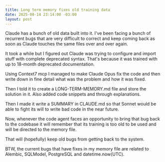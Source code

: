 ```yaml
---
title: Long term memory fixes old training data
date: 2025-08-14 23:14:00 -03:00
layout: post
---
```




Claude has a bunch of old data built into it. I've been facing a bunch of recurrent bugs that are very difficult to correct and keep coming back as soon as Claude touches the same files over and over again.

It took a while but I figured out Claude was trying to configure and import stuff with complete deprecated syntax. That's because it was trained with up to 18-month deprecated documentation.

Using Context7 mcp I managed to make Claude Opus fix the code and then write down in fine detail what was the problem and how it was fixed.

Then I told it to create a LONG-TERM-MEMORY.md file and store the solution in it. Also added code snippets and through explanations.

Then I made it write a SUMMARY in CLAUDE.md so that Sonnet would be able to fight its will to write bad code in the near future.

Now, whenever the code agent faces an opportunity to bring that bug back to the codebase it will remember that its training is too old to be used and will be directed to the memory file. 

That will (hopefully) keep old bugs from getting back to the system.

BTW, the current bugs that have fixes in my memory file are related to Alembic, SQLModel, PostgreSQL and datetime.now(UTC).